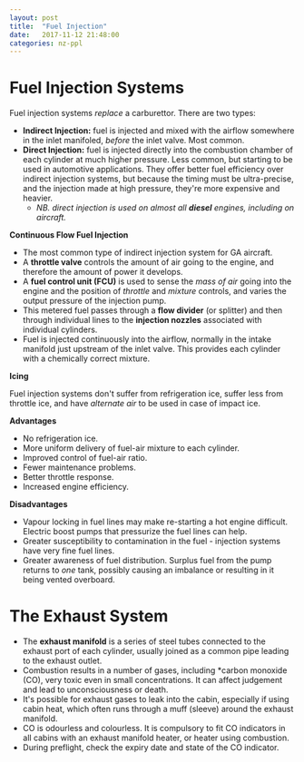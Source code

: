 ```yaml
---
layout: post
title:  "Fuel Injection"
date:   2017-11-12 21:48:00
categories: nz-ppl
---
```


# Fuel Injection Systems

Fuel injection systems *replace* a carburettor. There are two types:

 * **Indirect Injection:** fuel is injected and mixed with the airflow somewhere
   in the inlet manifoled, *before* the inlet valve. Most common.
 * **Direct Injection:** fuel is injected directly into the combustion chamber
   of each cylinder at much higher pressure. Less common, but starting to be used
   in automotive applications. They offer better fuel efficiency over indirect
   injection systems, but because the timing must be ultra-precise, and the
   injection made at high pressure, they're more expensive and heavier.
    * *NB. direct injection is used on almost all **diesel** engines, including
      on aircraft.*

**Continuous Flow Fuel Injection**

 * The most common type of indirect injection system for GA aircraft.
 * A **throttle valve** controls the amount of air going to the engine, and
   therefore the amount of power it develops.
 * A **fuel control unit (FCU)** is used to sense the *mass of air* going into
   the engine and the position of *throttle* and *mixture* controls, and varies
   the output pressure of the injection pump.
 * This metered fuel passes through a **flow divider** (or splitter) and then
   through individual lines to the **injection nozzles** associated with
   individual cylinders.
 * Fuel is injected continuously into the airflow, normally in the intake
   manifold just upstream of the inlet valve. This provides each cylinder with
   a chemically correct mixture.

**Icing**

Fuel injection systems don't suffer from refrigeration ice, suffer less
from throttle ice, and have *alternate air* to be used in case of impact ice.

**Advantages**

 * No refrigeration ice.
 * More uniform delivery of fuel-air mixture to each cylinder.
 * Improved control of fuel-air ratio.
 * Fewer maintenance problems.
 * Better throttle response.
 * Increased engine efficiency.

**Disadvantages**

 * Vapour locking in fuel lines may make re-starting a hot engine difficult.
   Electric boost pumps that pressurize the fuel lines can help.
 * Greater susceptibility to contamination in the fuel - injection systems
   have very fine fuel lines.
 * Greater awareness of fuel distribution. Surplus fuel from the pump returns
   to *one* tank, possibly causing an imbalance or resulting in it being
   vented overboard.

# The Exhaust System

 * The **exhaust manifold** is a series of steel tubes connected to the
   exhaust port of each cylinder, usually joined as a common pipe leading
   to the exhaust outlet.
 * Combustion results in a number of gases, including *carbon monoxide (CO),
   very toxic even in small concentrations. It can affect judgement and lead
   to unconsciousness or death.
 * It's possible for exhaust gases to leak into the cabin, especially if
   using cabin heat, which often runs through a muff (sleeve) around the
   exhaust manifold.
 * CO is odourless and colourless. It is compulsory to fit CO indicators in
   all cabins with an exhaust manifold heater, or heater using combustion.
 * During preflight, check the expiry date and state of the CO indicator.
